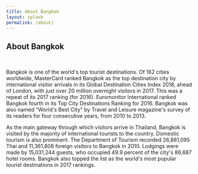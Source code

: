 ```yaml
---
title: About Bangkok
layout: splash
permalink: /about/
---
```


<h2>About Bangkok</h2><br>
<p>Bangkok is one of the world's top tourist destinations. Of 162 cities worldwide, MasterCard ranked Bangkok as the top destination city by international 
visitor arrivals in its Global Destination Cities Index 2018, ahead of London, with just over 20 million overnight visitors in 2017. This was a repeat of its 2017 
ranking (for 2016). Euromonitor International ranked Bangkok fourth in its Top City Destinations Ranking for 2016. Bangkok was also named "World's Best City" 
by Travel and Leisure magazine's survey of its readers for four consecutive years, from 2010 to 2013. </p>

<p>As the main gateway through which visitors arrive in Thailand, Bangkok is visited by the majority of international tourists to the country. Domestic tourism is also prominent. 
The Department of Tourism recorded 26,861,095 Thai and 11,361,808 foreign visitors to Bangkok in 2010. Lodgings were made by 15,031,244 guests, who occupied 49.9 percent 
of the city's 86,687 hotel rooms. Bangkok also topped the list as the world's most popular tourist destinations in 2017 rankings.</p>